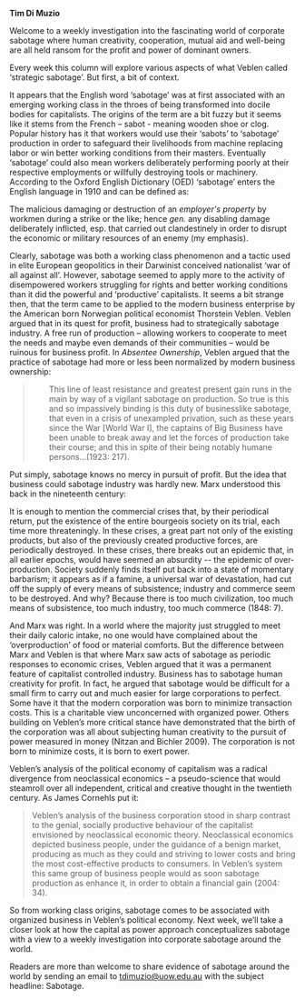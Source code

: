 <b>Tim Di Muzio</b>

Welcome to a weekly investigation into the fascinating world of corporate sabotage where human creativity, cooperation, mutual aid and well-being are all held ransom for the profit and power of dominant owners.

Every week this column will explore various aspects of what Veblen called ‘strategic sabotage’.  But first, a bit of context.

It appears that the English word ‘sabotage’ was at first associated with an emerging working class in the throes of being transformed into docile bodies for capitalists.  The origins of the term are a bit fuzzy but it seems like it stems from the French – sabot - meaning wooden shoe or clog.  Popular history has it that workers would use their ‘sabots’ to ‘sabotage’ production in order to safeguard their livelihoods from machine replacing labor or win better working conditions from their masters.  Eventually ‘sabotage’ could also mean workers deliberately performing poorly at their respective employments or willfully destroying tools or machinery.  According to the Oxford English Dictionary (OED) ‘sabotage’ enters the English language in 1910 and can be defined as:

The malicious damaging or destruction of an <i>employer's property</i> by workmen during a strike or the like; hence <i>gen.</i> any disabling damage deliberately inflicted, esp. that carried out clandestinely in order to disrupt the economic or military resources of an enemy (my emphasis).

Clearly, sabotage was both a working class phenomenon and a tactic used in elite European geopolitics in their Darwinist conceived nationalist ‘war of all against all’.  However, sabotage seemed to apply more to the activity of disempowered workers struggling for rights and better working conditions than it did the powerful and ‘productive’ capitalists.  It seems a bit strange then, that the term came to be applied to the modern business enterprise by the American born Norwegian political economist Thorstein Veblen.  Veblen argued that in its quest for profit, business had to strategically sabotage industry.  A free run of production – allowing workers to cooperate to meet the needs and maybe even demands of their communities – would be ruinous for business profit.  In <i>Absentee Ownership</i>, Veblen argued that the practice of sabotage had more or less been normalized by modern business ownership:

<blockquote>
<p style="padding-left: 30px;">This line of least resistance and greatest present gain runs in the main by way of a vigilant sabotage on production.  So true is this and so impassively binding is this duty of businesslike sabotage, that even in a crisis of unexampled privation, such as these years since the War [World War I], the captains of Big Business have been unable to break away and let the forces of production take their course; and this in spite of their being notably humane persons…(1923: 217).
</blockquote>

Put simply, sabotage knows no mercy in pursuit of profit.  But the idea that business could sabotage industry was hardly new.  Marx understood this back in the nineteenth century:

It is enough to mention the commercial crises that, by their periodical return, put the existence of the entire bourgeois society on its trial, each time more threateningly. In these crises, a great part not only of the existing products, but also of the previously created productive forces, are periodically destroyed. In these crises, there breaks out an epidemic that, in all earlier epochs, would have seemed an absurdity -- the epidemic of over-production. Society suddenly finds itself put back into a state of momentary barbarism; it appears as if a famine, a universal war of devastation, had cut off the supply of every means of subsistence; industry and commerce seem to be destroyed. And why? Because there is too much civilization, too much means of subsistence, too much industry, too much commerce (1848: 7).

And Marx was right. In a world where the majority just struggled to meet their daily caloric intake, no one would have complained about the ‘overproduction’ of food or material comforts.  But the difference between Marx and Veblen is that where Marx saw acts of sabotage as periodic responses to economic crises, Veblen argued that it was a permanent feature of capitalist controlled industry.  Business has to sabotage human creativity for profit.  In fact, he argued that sabotage would be difficult for a small firm to carry out and much easier for large corporations to perfect.  Some have it that the modern corporation was born to minimize transaction costs.  This is a charitable view unconcerned with organized power.  Others building on Veblen’s more critical stance have demonstrated that the birth of the corporation was all about subjecting human creativity to the pursuit of power measured in money (Nitzan and Bichler 2009).  The corporation is not born to minimize costs, it is born to exert power.

Veblen’s analysis of the political economy of capitalism was a radical divergence from neoclassical economics – a pseudo-science that would steamroll over all independent, critical and creative thought in the twentieth century.  As James Cornehls put it:

<blockquote>
Veblen’s analysis of the business corporation stood in sharp contrast to the genial, socially productive behaviour of the capitalist envisioned by neoclassical economic theory.  Neoclassical economics depicted business people, under the guidance of a benign market, producing as much as they could and striving to lower costs and bring the most cost-effective products to consumers.  In Veblen’s system this same group of business people would as soon sabotage production as enhance it, in order to obtain a financial gain (2004: 34).
</blockquote>

So from working class origins, sabotage comes to be associated with organized business in Veblen’s political economy.   Next week, we’ll take a closer look at how the capital as power approach conceptualizes sabotage with a view to a weekly investigation into corporate sabotage around the world.

Readers are more than welcome to share evidence of sabotage around the world by sending an email to <a href="mailto:tdimuzio@uow.edu.au">tdimuzio@uow.edu.au</a> with the subject headline: Sabotage.</a>

